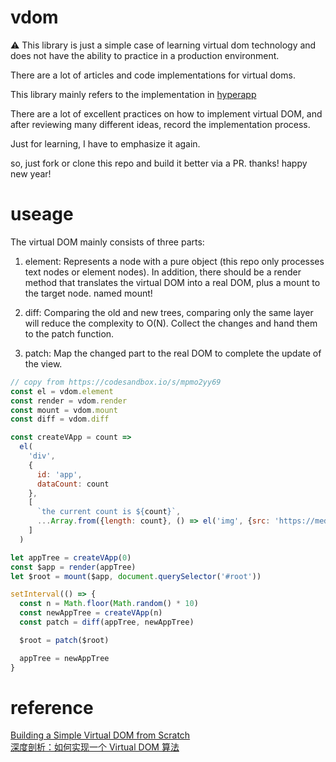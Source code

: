 # vdom

⚠️ This library is just a simple case of learning virtual dom technology and does not have the ability to practice in a production environment.

There are a lot of articles and code implementations for virtual doms. 

This library mainly refers to the implementation in [hyperapp](https://github.com/jorgebucaran/hyperapp/blob/V2/README.md)

There are a lot of excellent practices on how to implement virtual DOM, and after reviewing many different ideas, record the implementation process.

Just for learning, I have to emphasize it again.

so, just fork or clone this repo and build it better via a PR. thanks! happy new year!

# useage

The virtual DOM mainly consists of three parts:

1. element: Represents a node with a pure object (this repo only processes text nodes or element nodes). In addition, there should be a render method that translates the virtual DOM into a real DOM, plus a mount to the target node. named mount!

2. diff: Comparing the old and new trees, comparing only the same layer will reduce the complexity to O(N). Collect the changes and hand them to the patch function.

3. patch: Map the changed part to the real DOM to complete the update of the view.

```js
// copy from https://codesandbox.io/s/mpmo2yy69
const el = vdom.element
const render = vdom.render
const mount = vdom.mount
const diff = vdom.diff

const createVApp = count => 
  el(
    'div',
    {
      id: 'app',
      dataCount: count
    },
    [
      `the current count is ${count}`,
      ...Array.from({length: count}, () => el('img', {src: 'https://media.giphy.com/media/cuPm4p4pClZVC/giphy.gif'}))
    ]
  )

let appTree = createVApp(0)
const $app = render(appTree)
let $root = mount($app, document.querySelector('#root'))

setInterval(() => {
  const n = Math.floor(Math.random() * 10)
  const newAppTree = createVApp(n)
  const patch = diff(appTree, newAppTree)

  $root = patch($root)

  appTree = newAppTree
}
```

# reference

[Building a Simple Virtual DOM from Scratch](https://dev.to/ycmjason/building-a-simple-virtual-dom-from-scratch-3d05)</br>
[深度剖析：如何实现一个 Virtual DOM 算法](https://github.com/livoras/blog/issues/13)